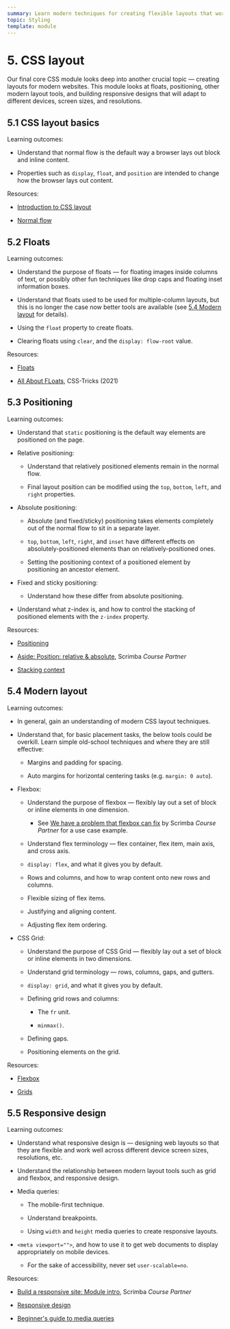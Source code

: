 ```yaml
---
summary: Learn modern techniques for creating flexible layouts that work on a wide variety of devices.
topic: Styling
template: module
---
```


# 5. CSS layout

Our final core CSS module looks deep into another crucial topic — creating layouts for modern websites. This module looks at floats, positioning, other modern layout tools, and building responsive designs that will adapt to different devices, screen sizes, and resolutions.

## 5.1 CSS layout basics

Learning outcomes:

- Understand that normal flow is the default way a browser lays out block and inline content.

- Properties such as `display`, `float`, and `position` are intended to change how the browser lays out content.

Resources:

- [Introduction to CSS layout](https://developer.mozilla.org/docs/Learn/CSS/CSS_layout/Introduction)

- [Normal flow](https://developer.mozilla.org/en-US/docs/Learn/CSS/CSS_layout/Normal_Flow)

## 5.2 Floats

Learning outcomes:

- Understand the purpose of floats — for floating images inside columns of text, or possibly other fun techniques like drop caps and floating inset information boxes.

- Understand that floats used to be used for multiple-column layouts, but this is no longer the case now better tools are available (see [5.4 Modern layout](#5.4_modern_layout) for details).

- Using the `float` property to create floats.

- Clearing floats using `clear`, and the `display: flow-root` value.

Resources:

- [Floats](https://developer.mozilla.org/docs/Learn/CSS/CSS_layout/Floats)

- [All About FLoats](https://css-tricks.com/all-about-floats/), CSS-Tricks (2021)

## 5.3 Positioning

Learning outcomes:

- Understand that `static` positioning is the default way elements are positioned on the page.

- Relative positioning:

  - Understand that relatively positioned elements remain in the normal flow.

  - Final layout position can be modified using the `top`, `bottom`, `left`, and `right` properties.

- Absolute positioning:

  - Absolute (and fixed/sticky) positioning takes elements completely out of the normal flow to sit in a separate layer.

  - `top`, `bottom`, `left`, `right`, and `inset` have different effects on absolutely-positioned elements than on relatively-positioned ones.

  - Setting the positioning context of a positioned element by positioning an ancestor element.

    <scrim-inline url="https://v2.scrimba.com/the-frontend-developer-career-path-c0j/~0d5" scrimtitle="Relative and Absolute Position"></scrim-inline>

- Fixed and sticky positioning:

  - Understand how these differ from absolute positioning.

- Understand what z-index is, and how to control the stacking of positioned elements with the `z-index` property.

Resources:

- [Positioning](https://developer.mozilla.org/docs/Learn/CSS/CSS_layout/Positioning)

- [Aside: Position: relative & absolute](https://v2.scrimba.com/the-frontend-developer-career-path-c0j/~0d5?via=mdn), Scrimba _Course Partner_

- [Stacking context](https://developer.mozilla.org/docs/Web/CSS/CSS_positioned_layout/Understanding_z-index/Stacking_context)

## 5.4 Modern layout

Learning outcomes:

- In general, gain an understanding of modern CSS layout techniques.

- Understand that, for basic placement tasks, the below tools could be overkill. Learn simple old-school techniques and where they are still effective:

  - Margins and padding for spacing.

  - Auto margins for horizontal centering tasks (e.g. `margin: 0 auto`).

- Flexbox:

  - Understand the purpose of flexbox — flexibly lay out a set of block or inline elements in one dimension.

    - See [We have a problem that flexbox can fix](https://v2.scrimba.com/the-frontend-developer-career-path-c0j/~039?via=mdn) by Scrimba _Course Partner_ for a use case example.

  - Understand flex terminology — flex container, flex item, main axis, and cross axis.

  - `display: flex`, and what it gives you by default.

  - Rows and columns, and how to wrap content onto new rows and columns.

  - Flexible sizing of flex items.

  - Justifying and aligning content.

  - Adjusting flex item ordering.

    <scrim-inline url="https://v2.scrimba.com/the-frontend-developer-career-path-c0j/~039" scrimtitle="Flexbox Demonstration"></scrim-inline>

- CSS Grid:

  - Understand the purpose of CSS Grid — flexibly lay out a set of block or inline elements in two dimensions.

  - Understand grid terminology — rows, columns, gaps, and gutters.

  - `display: grid`, and what it gives you by default.

  - Defining grid rows and columns:

    - The `fr` unit.

    - `minmax()`.

  - Defining gaps.

  - Positioning elements on the grid.

Resources:

- [Flexbox](https://developer.mozilla.org/docs/Learn/CSS/CSS_layout/Flexbox)

- [Grids](https://developer.mozilla.org/docs/Learn/CSS/CSS_layout/Grids)

## 5.5 Responsive design

Learning outcomes:

- Understand what responsive design is — designing web layouts so that they are flexible and work well across different device screen sizes, resolutions, etc.

- Understand the relationship between modern layout tools such as grid and flexbox, and responsive design.

- Media queries:

  - The mobile-first technique.

  - Understand breakpoints.

  - Using `width` and `height` media queries to create responsive layouts.

- `<meta viewport="">`, and how to use it to get web documents to display appropriately on mobile devices.

  - For the sake of accessibility, never set `user-scalable=no`.

Resources:

- [Build a responsive site: Module intro](https://v2.scrimba.com/the-frontend-developer-career-path-c0j/~0ij?via=mdn), Scrimba _Course Partner_

- [Responsive design](https://developer.mozilla.org/docs/Learn/CSS/CSS_layout/Responsive_Design)

- [Beginner's guide to media queries](https://developer.mozilla.org/docs/Learn/CSS/CSS_layout/Media_queries)

<scrim-inline url="https://v2.scrimba.com/the-frontend-developer-career-path-c0j/~0ij" scrimtitle="Responsive Design Intro"></scrim-inline>
